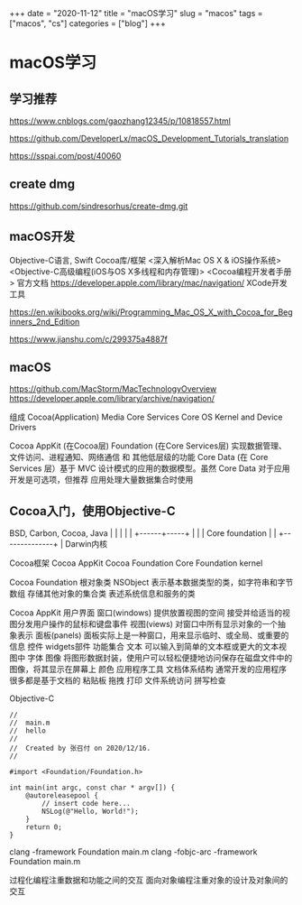 +++ 
date = "2020-11-12"
title = "macOS学习"
slug = "macos" 
tags = ["macos", "cs"]
categories = ["blog"]
+++

# macOS学习

## 学习推荐
https://www.cnblogs.com/gaozhang12345/p/10818557.html

https://github.com/DeveloperLx/macOS_Development_Tutorials_translation

https://sspai.com/post/40060


## create dmg
https://github.com/sindresorhus/create-dmg.git

## macOS开发
Objective-C语言, Swift
Cocoa库/框架
<深入解析Mac OS X & iOS操作系统> <Objective-C高级编程(iOS与OS X多线程和内存管理)> <Cocoa编程开发者手册>
官方文档
    https://developer.apple.com/library/mac/navigation/
XCode开发工具


https://en.wikibooks.org/wiki/Programming_Mac_OS_X_with_Cocoa_for_Beginners_2nd_Edition


https://www.jianshu.com/c/299375a4887f


## macOS
https://github.com/MacStorm/MacTechnologyOverview
https://developer.apple.com/library/archive/navigation/

组成
    Cocoa(Application)
    Media
    Core Services
    Core OS
    Kernel and Device Drivers

Cocoa
    AppKit (在Cocoa层)
    Foundation (在Core Services层) 实现数据管理、文件访问、进程通知、网络通信 和 其他低层级的功能
    Core Data (在 Core Services 层）基于 MVC 设计模式的应用的数据模型。虽然 Core Data 对于应用开发是可选项，但推荐 应用处理大量数据集合时使用
    



## Cocoa入门，使用Objective-C
BSD, Carbon, Cocoa, Java
|       |      |     |
|       +------+-----+
|              |
|              Core foundation
|              |
+--------------+
    |
Darwin内核


Cocoa框架
    Cocoa AppKit
    Cocoa Foundation
    Core Foundation
    kernel

Cocoa Foundation
    根对象类 NSObject
    表示基本数据类型的类，如字符串和字节数组
    存储其他对象的集合类
    表述系统信息和服务的类

Cocoa AppKit
    用户界面
        窗口(windows)
            提供放置视图的空间
            接受并给适当的视图分发用户操作的鼠标和键盘事件
        视图(views)
            对窗口中所有显示对象的一个抽象表示
        面板(panels)
            面板实际上是一种窗口，用来显示临时、或全局、或重要的信息
        控件
        widgets部件
    功能集合
        文本
            可以输入到简单的文本框或更大的文本视图中
        字体
        图像
            将图形数据封装，使用户可以轻松便捷地访问保存在磁盘文件中的图像，将其显示在屏幕上
        颜色
    应用程序工具
        文档体系结构
            通常开发的应用程序很多都是基于文档的
        粘贴板
        拖拽
        打印
        文件系统访问
        拼写检查


Objective-C
```
//
//  main.m
//  hello
//
//  Created by 张召付 on 2020/12/16.
//

#import <Foundation/Foundation.h>

int main(int argc, const char * argv[]) {
    @autoreleasepool {
        // insert code here...
        NSLog(@"Hello, World!");
    }
    return 0;
}
```
clang -framework Foundation main.m
clang -fobjc-arc -framework Foundation main.m


过程化编程注重数据和功能之间的交互
面向对象编程注重对象的设计及对象间的交互

